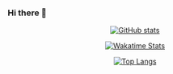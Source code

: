 ### Hi there 👋

[<div align=center>![GitHub stats](https://github-readme-stats.vercel.app/api?username=Jerry-Liu-dot&theme=tokyonight&hide=stars,issues&count_private=true&show_icons=true)](https://github.com/anuraghazra/github-readme-stats)


[<div align=center>![Wakatime Stats](https://github-readme-stats.vercel.app/api/wakatime?username=Jerry_Liu_dot&theme=tokyonight&layout=compact&langs_count=10)](https://github.com/anuraghazra/github-readme-stats)


[<div align=center>![Top Langs](https://github-readme-stats.vercel.app/api/top-langs/?username=Jerry-Liu-dot&theme=tokyonight&hide=Makefile,CMake&layout=compact&langs_count=10)](https://github.com/anuraghazra/github-readme-stats)
  

<!--
**Jerry-Liu-dot/Jerry-Liu-dot** is a ✨ _special_ ✨ repository because its `README.md` (this file) appears on your GitHub profile.

Here are some ideas to get you started:

- 🔭 I’m currently working on ...
- 🌱 I’m currently learning ...
- 👯 I’m looking to collaborate on ...
- 🤔 I’m looking for help with ...
- 💬 Ask me about ...
- 📫 How to reach me: ...
- 😄 Pronouns: ...
- ⚡ Fun fact: ...
-->
